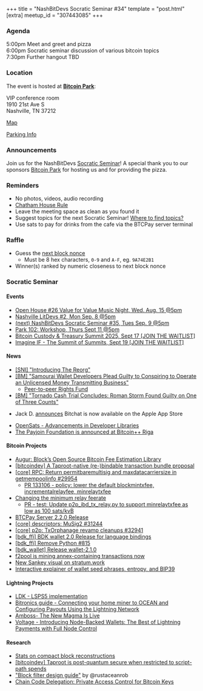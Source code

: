 +++
title = "NashBitDevs Socratic Seminar #34"
template = "post.html"
[extra]
meetup_id = "307443085"
+++

### Agenda
 
5:00pm Meet and greet and pizza  
6:00pm Socratic seminar discussion of various bitcoin topics   
7:30pm Further hangout TBD

### Location

The event is hosted at [**Bitcoin Park**](https://bitcoinpark.com):

VIP conference room   
1910 21st Ave S  
Nashville, TN  37212  

[Map](https://www.google.com/maps/place/1910+21st+Ave+S,+Nashville,+TN+37212/@36.1347819,-86.8029863,17z/data=!3m1!4b1!4m5!3m4!1s0x8864669fea1ce71d:0xdc34986293b94f39!8m2!3d36.1347819!4d-86.8007923)  

[Parking Info](/about/bitcoinpark-parking)  

### Announcements

Join us for the NashBitDevs [Socratic Seminar](/about)! A special thank you to our 
sponsors [Bitcoin Park](https://bitcoinpark.co/) for hosting us and for providing the pizza. 

### Reminders

  - No photos, videos, audio recording
  - [Chatham House Rule](https://www.chathamhouse.org/about-us/chatham-house-rule)
  - Leave the meeting space as clean as you found it
  - Suggest topics for the next Socratic Seminar! [Where to find topics?](/about/find-topics)
  - Use sats to pay for drinks from the cafe via the BTCPay server terminal

### Raffle

  - Guess the [next block nonce](https://nonce.notmandatory.org/)
    - Must be 8 hex characters, `0-9` and `A-F`, eg. `9A74E2B1`
  - Winner(s) ranked by numeric closeness to next block nonce

### Socratic Seminar

#### Events

- [Open House #26 Value for Value Music Night, Wed. Aug. 15 @5pm](https://www.meetup.com/bitcoinpark/events/308611079)
- [Nashville LitDevs #2, Mon Sep. 8 @5pm](https://www.meetup.com/bitcoinpark/events/309113668)
- [(next) NashBitDevs Socratic Seminar #35, Tues Sep. 9 @5pm](https://www.meetup.com/bitcoinpark/events/307443093)
- [Park 102: Workshop, Thurs Sept 11 @5pm](https://www.meetup.com/bitcoinpark/events/309195876/?eventOrigin=group_events_list)
- [Bitcoin Custody & Treasury Summit 2025, Sept 17 [JOIN THE WAITLIST]](https://www.meetup.com/bitcoinpark/events/308530279)
- [Imagine IF - The Summit of Summits, Sept 19 [JOIN THE WAITLIST]](https://www.meetup.com/bitcoinpark/events/308787773)

#### News

- [[SNI] "Introducing The Reorg" ](https://news.nakamotoinstitute.org/p/introducing-the-reorg)
- [[BM] "Samourai Wallet Developers Plead Guilty to Conspiring to Operate an Unlicensed Money Transmitting Business"](https://bitcoinmagazine.com/news/samourai-wallet-developers-plead-guilty)
  - [Peer-to-peer Rights Fund](https://p2prights.org/projects.html)
- [[BM] "Tornado Cash Trial Concludes: Roman Storm Found Guilty on One of Three Counts"](https://bitcoinmagazine.com/news/tornado-cash-trial-concludes-roman-storm-found-guilty-of-one-of-three-counts)
* Jack D. [announces](https://primal.net/e/nevent1qqs2emgu7ltgzl9lju8tythsuf6732xjxn4h4c639hdez7rtwwev7nqsx3e3f) Bitchat is now available on the Apple App Store
- [OpenSats - Advancements in Developer Libraries](https://opensats.org/blog/advancements-in-developer-libraries)
- [The Payjoin Foundation is announced at Bitcoin++ Riga](https://insider.btcpp.dev/p/the-payjoin-foundation-is-announced)

#### Bitcoin Projects

- [Augur: Block’s Open Source Bitcoin Fee Estimation Library](https://delvingbitcoin.org/t/augur-block-s-open-source-bitcoin-fee-estimation-library/1848)
- [[bitcoindev] A Taproot-native (re-)bindable transaction bundle proposal](https://mailing-list.bitcoindevs.xyz/bitcoindev/26b96fb1-d916-474a-bd23-920becc3412cn@googlegroups.com/#r)
- [[core] RPC: Return permitbaremultisig and maxdatacarriersize in getmempoolinfo #29954](https://github.com/bitcoin/bitcoin/pull/29954)
  - [PR 133106 - policy: lower the default blockmintxfee, incrementalrelayfee, minrelaytxfee](https://github.com/bitcoin/bitcoin/pull/33106)
- [Changing the minimum relay feerate](https://delvingbitcoin.org/t/changing-the-minimum-relay-feerate/1886)
  - [PR - test: Update p2p_ibd_tx_relay.py to support minrelaytxfee as low as 100 sats/kvB](https://github.com/RobinLinus/bitcoin/pull/1)
- [BTCPay Server 2.2.0 Release](https://github.com/btcpayserver/btcpayserver/releases/tag/v2.2.0)
- [[core] descriptors: MuSig2 #31244](https://github.com/bitcoin/bitcoin/pull/31244)
- [[core] p2p: TxOrphanage revamp cleanups #32941](https://github.com/bitcoin/bitcoin/pull/32941)
- [[bdk_ffi] BDK wallet 2.0 Release for language bindings](https://discord.com/channels/753336465005608961/753367368276902019/1400550790375931954)
- [[bdk_ffi] Remove Python #815](https://github.com/bitcoindevkit/bdk-ffi/pull/815)
- [[bdk_wallet] Release wallet-2.1.0](https://github.com/bitcoindevkit/bdk_wallet/releases/tag/wallet-2.1.0)
- [f2pool is mining annex-containing transactions now](https://x.com/peterktodd/status/1940070152663421272)
- [New Sankey visual on stratum.work](https://stratum.work/sankey)
- [Interactive explainer of wallet seed phrases, entropy, and BIP39](https://bennet.org/blog/how-secure-is-your-bitcoin-wallets-mnemonic-seed-phrase/)

#### Lightning Projects

- [LDK - LSPS5 implementation](https://github.com/lightningdevkit/rust-lightning/pull/3662)
- [Bitronics guide - Connecting your home miner to OCEAN and Configuring Payouts Using the Lightning Network](https://bitronics.store/ocean/)
- [Amboss- The New Magma Is Live](https://x.com/ambosstech/status/1954890687318753524)
- [Voltage - Introducing Node-Backed Wallets: The Best of Lightning Payments with Full Node Control](https://www.voltage.cloud/blog/introducing-node-backed-wallets-the-best-of-lightning-payments-with-full-node-control)

#### Research

- [Stats on compact block reconstructions](https://delvingbitcoin.org/t/stats-on-compact-block-reconstructions/1052)
- [[bitcoindev] Taproot is post-quantum secure when restricted to script-path spends](https://mailing-list.bitcoindevs.xyz/bitcoindev/bee6b897379b9ae0c3d48f53d40a6d70fe7915f0.camel@real-or-random.org/#r)
- ["Block filter design guide"](https://rustaceanrob.com/blog/13-cbf-design)  by @rustaceanrob
- [Chain Code Delegation: Private Access Control for Bitcoin Keys](https://delvingbitcoin.org/t/chain-code-delegation-private-access-control-for-bitcoin-keys/1837)
